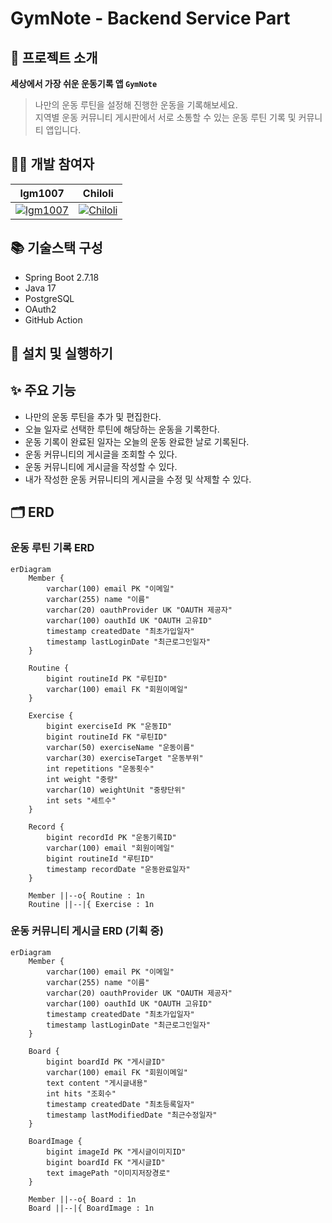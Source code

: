 # GymNote - Backend Service Part
## 💪 프로젝트 소개
**세상에서 가장 쉬운 운동기록 앱 `GymNote`**

> 나만의 운동 루틴을 설정해 진행한 운동을 기록해보세요.  
> 지역별 운동 커뮤니티 게시판에서 서로 소통할 수 있는 운동 루틴 기록 및 커뮤니티 앱입니다.

## 🧑‍💻 개발 참여자
|lgm1007|Chiloli|
|---|---|
|[![lgm1007](https://github.com/lgm1007.png?size=200)](https://github.com/lgm1007)|[![Chiloli](https://github.com/Chiloli.png?size=200)](https://github.com/Chiloli)

## 📚 기술스택 구성
- Spring Boot 2.7.18
- Java 17
- PostgreSQL
- OAuth2
- GitHub Action

## 🚀 설치 및 실행하기

## ✨ 주요 기능
- 나만의 운동 루틴을 추가 및 편집한다.
- 오늘 일자로 선택한 루틴에 해당하는 운동을 기록한다.
- 운동 기록이 완료된 일자는 오늘의 운동 완료한 날로 기록된다.
- 운동 커뮤니티의 게시글을 조회할 수 있다.
- 운동 커뮤니티에 게시글을 작성할 수 있다.
- 내가 작성한 운동 커뮤니티의 게시글을 수정 및 삭제할 수 있다.

## 🗂️ ERD
### 운동 루틴 기록 ERD
```mermaid
erDiagram
    Member {
        varchar(100) email PK "이메일"
        varchar(255) name "이름"
        varchar(20) oauthProvider UK "OAUTH 제공자"
        varchar(100) oauthId UK "OAUTH 고유ID"
        timestamp createdDate "최초가입일자"
        timestamp lastLoginDate "최근로그인일자"
    }

    Routine {
        bigint routineId PK "루틴ID"
        varchar(100) email FK "회원이메일"
    }

    Exercise {
        bigint exerciseId PK "운동ID"
        bigint routineId FK "루틴ID"
        varchar(50) exerciseName "운동이름"
        varchar(30) exerciseTarget "운동부위"
        int repetitions "운동횟수"
        int weight "중량"
        varchar(10) weightUnit "중량단위"
        int sets "세트수"
    }

    Record {
        bigint recordId PK "운동기록ID"
        varchar(100) email "회원이메일"
        bigint routineId "루틴ID"
        timestamp recordDate "운동완료일자"
    }

    Member ||--o{ Routine : 1n
    Routine ||--|{ Exercise : 1n
```

### 운동 커뮤니티 게시글 ERD (기획 중)
```mermaid
erDiagram
    Member {
        varchar(100) email PK "이메일"
        varchar(255) name "이름"
        varchar(20) oauthProvider UK "OAUTH 제공자"
        varchar(100) oauthId UK "OAUTH 고유ID"
        timestamp createdDate "최초가입일자"
        timestamp lastLoginDate "최근로그인일자"
    }

    Board {
        bigint boardId PK "게시글ID"
        varchar(100) email FK "회원이메일"
        text content "게시글내용"
        int hits "조회수"
        timestamp createdDate "최초등록일자"
        timestamp lastModifiedDate "최근수정일자"
    }

    BoardImage {
        bigint imageId PK "게시글이미지ID"
        bigint boardId FK "게시글ID"
        text imagePath "이미지저장경로"
    }

    Member ||--o{ Board : 1n
    Board ||--|{ BoardImage : 1n
```
